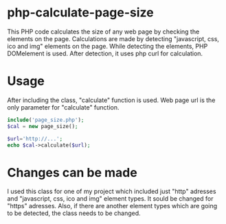 # php-calculate-page-size
This PHP code calculates the size of any web page by checking the elements on the page. Calculations are made by detecting "javascript, css, ico and img" elements on the page. While detecting the elements, PHP DOMelement is used. After detection, it uses php curl for calculation.

# Usage
After including the class, "calculate" function is used. Web page url is the only parameter for "calculate" function.

```php
include('page_size.php');
$cal = new page_size();

$url='http://...';
echo $cal->calculate($url);
```

# Changes can be made
I used this class for one of my project which included just "http" adresses and "javascript, css, ico and img" element types. It sould be changed for "https" adresses. Also, if there are another element types which are going to be detected, the class needs to be changed.
